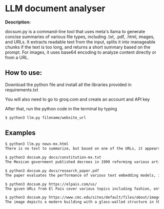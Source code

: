 # LLM document analyser

**Description:** 

docsum.py is a command-line tool that uses meta's llama to generate concise summaries of various file types, including .txt, .pdf, .html, images, and URLs. It extracts readable text from the input, splits it into manageable chunks if the text is too long, and returns a short summary based on the prompt. For images, it uses base64 encoding to analyze content directly or from a URL.

## How to use:
Download the python file and install all the libraries provided in requirements.txt

You will also need to go to groq.com and create an account and API key

After that, run the python code in the terminal by typing 

```bash
$ python3 llm.py filename/website_url

```


## Examples

```bash
$ python3 llm.py news-mx.html
There is no text to summarize, but based on one of the URLs, it appears that a US court ruling related to Trump's use of a wartime law from 1798 for deportations was made by a divided Supreme Court. The decision allowed Trump to continue using the law.
```

```bash
$ python3 docsum.py docs/constitution-mx.txt
The Mexican government published decrees in 1999 reforming various articles of its constitution, including those related to the judiciary and federal powers. The decrees outlined transitional provisions for implementing the changes, including establishing a new entity for fiscal oversight.
```

```bash
$ python3 docsum.py docs/research_paper.pdf
The paper evaluates the performance of various text embedding models, including DOCSPLIT, on five datasets for few-shot text classification, achieving state-of-the-art results. DOCSPLIT outperforms other models with significant improvements in macro-F1 scores, particularly in few-shot learning settings.
```

```bash
$ python3 docsum.py https://elpais.com/us/
The given URLs from El País cover various topics including fashion, entertainment, and food. The articles discuss upcycling, LGBTQ+ experiences, Andy Kaufman's life, and food-related content such as menus and fermented foods.
```

```bash
$ python3 docsum.py https://www.cmc.edu/sites/default/files/about/images/20170213-cube.jpg
The image depicts a modern building with a glass-walled structure in the center, surrounded by a pool of water and a walkway. The building is situated in a courtyard setting, with other buildings visible in the background.
```
